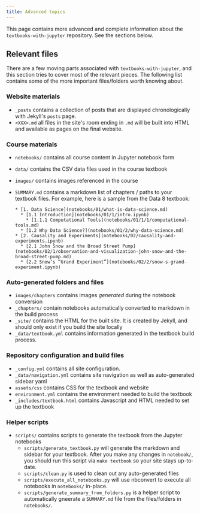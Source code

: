 ```yaml
---
title: Advanced topics
---
```


This page contains more advanced and complete information about the
`textbooks-with-jupyter` repository. See the sections below.

## Relevant files

There are a few moving parts associated with `textbooks-with-jupyter`, and this
section tries to cover most of the relevant pieces. The following list contains some
of the more important files/folders worth knowing about.

### Website materials

* `_posts` contains a collection of posts that are displayed chronologically
  with Jekyll's `posts` page.
* `<XXX>.md` all files in the site's room ending in `.md` will be built into HTML
  and available as pages on the final website.

### Course materials

* `notebooks/` contains all course content in Jupyter notebook form
* `data/` contains the CSV data files used in the course textbook
* `images/` contains images referenced in the course
* `SUMMARY.md` contains a markdown list of chapters / paths to your textbook files. For
  example, here is a sample from the Data 8 textbook:

  ```
  * [1. Data Science](notebooks/01/what-is-data-science.md)
    * [1.1 Introduction](notebooks/01/1/intro.ipynb)
      * [1.1.1 Computational Tools](notebooks/01/1/1/computational-tools.md)
    * [1.2 Why Data Science?](notebooks/01/2/why-data-science.md)
  * [2. Causality and Experiments](notebooks/02/causality-and-experiments.ipynb)
    * [2.1 John Snow and the Broad Street Pump](notebooks/02/1/observation-and-visualization-john-snow-and-the-broad-street-pump.md)
    * [2.2 Snow’s “Grand Experiment”](notebooks/02/2/snow-s-grand-experiment.ipynb)
   ```

### Auto-generated folders and files
* `images/chapters` contains images *generated* during the notebook conversion
* `_chapters/` contain notebooks automatically converted to markdown in the build process
* `_site/` contains the HTML for the built site. It is created by Jekyll, and should only exist if you build the site locally
* `_data/textbook.yml` contains information generated in the textbook build process.

### Repository configuration and build files
* `_config.yml` contains all site configuration.
* `_data/navigation.yml` contains site navigation as well as auto-generated sidebar yaml
* `assets/css` contains CSS for the textbook and website
* `environment.yml` contains the environment needed to build the textbook
* `_includes/textbook.html` contains Javascript and HTML needed to set up the textbook

### Helper scripts

* `scripts/` contains scripts to generate the textbook from the Jupyter notebooks
    * `scripts/generate_textbook.py` will generate the markdown and sidebar for your textbook. After you make any changes
      in `notebook/`, you should run this script via `make textbook` so your site stays up-to-date.
    * `scripts/clean.py` is used to clean out any auto-generated files
    * `scripts/execute_all_notebooks.py` will use nbconvert to execute all notebooks in `notebooks/` in-place.
    * `scripts/generate_summary_from_folders.py` is a helper script to automatically gneerate a `SUMMARY.md` file from
      the files/folders in `notebooks/`.
